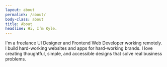 ```yaml
---
layout: about
permalink: /about/
body-class: about
title: About
headline: Hi, I’m Kyle.
---
```


I'm a freelance UI Designer and Frontend Web Developer working remotely. I build hard-working websites and apps for hard-working brands. I love creating thoughtful, simple, and accessible designs that solve real business problems.
